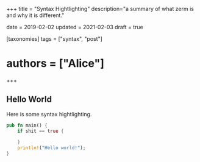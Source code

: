 +++
title = "Syntax Hightlighting"
description="a summary of what zerm is and why it is different."

date = 2019-02-02
updated = 2021-02-03
draft = true

[taxonomies]
tags = ["syntax", "post"]
# authors = ["Alice"]
+++

## Hello World

Here is some syntax hightlighting.

```rust
pub fn main() {
    if shit == true {
        
    }
    println!("Hello world!");
}
```
